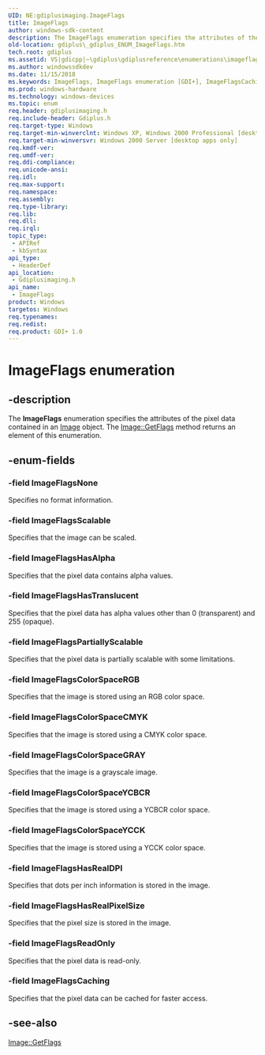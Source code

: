 ```yaml
---
UID: NE:gdiplusimaging.ImageFlags
title: ImageFlags
author: windows-sdk-content
description: The ImageFlags enumeration specifies the attributes of the pixel data contained in an Image object. The Image::GetFlags method returns an element of this enumeration.
old-location: gdiplus\_gdiplus_ENUM_ImageFlags.htm
tech.root: gdiplus
ms.assetid: VS|gdicpp|~\gdiplus\gdiplusreference\enumerations\imageflags.htm
ms.author: windowssdkdev
ms.date: 11/15/2018
ms.keywords: ImageFlags, ImageFlags enumeration [GDI+], ImageFlagsCaching, ImageFlagsColorSpaceCMYK, ImageFlagsColorSpaceGRAY, ImageFlagsColorSpaceRGB, ImageFlagsColorSpaceYCBCR, ImageFlagsColorSpaceYCCK, ImageFlagsHasAlpha, ImageFlagsHasRealDPI, ImageFlagsHasRealPixelSize, ImageFlagsHasTranslucent, ImageFlagsNone, ImageFlagsPartiallyScalable, ImageFlagsReadOnly, ImageFlagsScalable, _gdiplus_ENUM_ImageFlags, gdiplus._gdiplus_ENUM_ImageFlags, gdiplusimaging/ImageFlags, gdiplusimaging/ImageFlagsCaching, gdiplusimaging/ImageFlagsColorSpaceCMYK, gdiplusimaging/ImageFlagsColorSpaceGRAY, gdiplusimaging/ImageFlagsColorSpaceRGB, gdiplusimaging/ImageFlagsColorSpaceYCBCR, gdiplusimaging/ImageFlagsColorSpaceYCCK, gdiplusimaging/ImageFlagsHasAlpha, gdiplusimaging/ImageFlagsHasRealDPI, gdiplusimaging/ImageFlagsHasRealPixelSize, gdiplusimaging/ImageFlagsHasTranslucent, gdiplusimaging/ImageFlagsNone, gdiplusimaging/ImageFlagsPartiallyScalable, gdiplusimaging/ImageFlagsReadOnly, gdiplusimaging/ImageFlagsScalable
ms.prod: windows-hardware
ms.technology: windows-devices
ms.topic: enum
req.header: gdiplusimaging.h
req.include-header: Gdiplus.h
req.target-type: Windows
req.target-min-winverclnt: Windows XP, Windows 2000 Professional [desktop apps only]
req.target-min-winversvr: Windows 2000 Server [desktop apps only]
req.kmdf-ver: 
req.umdf-ver: 
req.ddi-compliance: 
req.unicode-ansi: 
req.idl: 
req.max-support: 
req.namespace: 
req.assembly: 
req.type-library: 
req.lib: 
req.dll: 
req.irql: 
topic_type:
 - APIRef
 - kbSyntax
api_type:
 - HeaderDef
api_location:
 - Gdiplusimaging.h
api_name:
 - ImageFlags
product: Windows
targetos: Windows
req.typenames: 
req.redist: 
req.product: GDI+ 1.0
---
```


# ImageFlags enumeration


## -description


The <b>ImageFlags</b> enumeration specifies the attributes of the pixel data contained in an 
			<a href="https://msdn.microsoft.com/3732095d-c812-4ce5-80f1-9b191b4ff01c">Image</a> object. The 
			<a href="https://msdn.microsoft.com/4a519863-9a4a-41c5-891e-4d7747ca0c07">Image::GetFlags</a> method returns an element of this enumeration.


## -enum-fields




### -field ImageFlagsNone

Specifies no format information. 


### -field ImageFlagsScalable

Specifies that the image can be scaled. 


### -field ImageFlagsHasAlpha

Specifies that the pixel data contains alpha values. 


### -field ImageFlagsHasTranslucent

Specifies that the pixel data has alpha values other than 0 (transparent) and 255 (opaque). 


### -field ImageFlagsPartiallyScalable

Specifies that the pixel data is partially scalable with some limitations. 


### -field ImageFlagsColorSpaceRGB

Specifies that the image is stored using an RGB color space. 


### -field ImageFlagsColorSpaceCMYK

Specifies that the image is stored using a CMYK color space. 


### -field ImageFlagsColorSpaceGRAY

Specifies that the image is a grayscale image. 


### -field ImageFlagsColorSpaceYCBCR

Specifies that the image is stored using a YCBCR color space. 


### -field ImageFlagsColorSpaceYCCK

Specifies that the image is stored using a YCCK color space. 


### -field ImageFlagsHasRealDPI

Specifies that dots per inch information is stored in the image. 


### -field ImageFlagsHasRealPixelSize

Specifies that the pixel size is stored in the image. 


### -field ImageFlagsReadOnly

Specifies that the pixel data is read-only. 


### -field ImageFlagsCaching

Specifies that the pixel data can be cached for faster access. 


## -see-also




<a href="https://msdn.microsoft.com/4a519863-9a4a-41c5-891e-4d7747ca0c07">Image::GetFlags</a>
 

 

